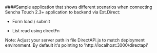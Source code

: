 ####Sample application that shows different scenarios when connecting Sencha Touch 2.3+ application to backend via Ext.Direct:

  * Form load / submit

  * List read using directFn

Note: Adjust your server path in file DirectAPI.js to match deployment environment.
By default it's pointing to 'http://localhost:3000/directapi'